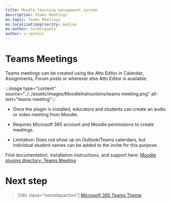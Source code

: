 ```yaml
---
title: Moodle learning management system
description: Teams Meetings
ms.topic: Teams Meetings
ms.localizationpriority: medium
ms.author: Surbhigupta
author: v-rpatkur
---
```


# Teams Meetings

Teams meetings can be created using the Atto Editor in Calendar, Assignments, Forum posts or wherever else Atto Editor is available.

:::image type="content" source="../../assets/images/MoodleInstructions/teams meeting.png" alt-text="teams meeting":::

* Once the plugin is installed, educators and students can create an audio or video meeting from Moodle. 

* Requires Microsoft 365 account and Moodle permissions to create meetings.

* Limitation: Does not show up on Outlook/Teams calendars, but individual student names can be added to the invite for this purpose.

Find documentation, installation instructions, and support here:
[Moodle plugins directory: Teams Meeting](https://moodle.org/plugins/atto_teamsmeeting)

# Next step

> [!div class="nextstepaction"]
> [Microsoft 365 Teams Theme](/teamblog)
